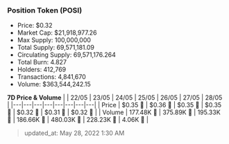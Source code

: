 
  ### Position Token (POSI)
  - Price: $0.32
  - Market Cap: $21,918,977.26
  - Max Supply: 100,000,000
  - Total Supply: 69,571,181.09
  - Circulating Supply: 69,571,176.264
  - Total Burn: 4.827
  - Holders: 412,769
  - Transactions: 4,841,670
  - Volume: $363,544,242.15

  **7D Price & Volume**
  | | 22&#x2F;05 | 23&#x2F;05 | 24&#x2F;05 | 25&#x2F;05 | 26&#x2F;05 | 27&#x2F;05 | 28&#x2F;05 |
  |---|---|---|---|---|---|---|---|
  | Price | $0.35 🚀 | $0.36 🚀 | $0.35 🔻 | $0.35 🔻 | $0.32 🔻 | $0.31 🔻 | $0.32 🚀 |
  | Volume | 177.48K 🔻 | 375.89K 🚀 | 195.33K 🔻 | 186.66K 🔻 | 480.03K 🚀 | 228.23K 🔻 | 4.06K 🔻 |

  > updated_at: May 28, 2022 1:30 AM
